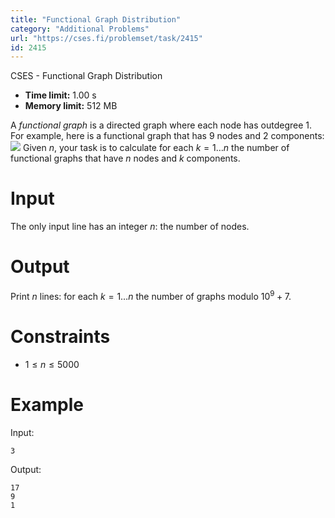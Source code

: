 ```yaml
---
title: "Functional Graph Distribution"
category: "Additional Problems"
url: "https://cses.fi/problemset/task/2415"
id: 2415
---
```


CSES - Functional Graph Distribution

  * **Time limit:** 1.00 s
  * **Memory limit:** 512 MB

A _functional graph_ is a directed graph where each node has outdegree $1$.
For example, here is a functional graph that has $9$ nodes and $2$ components:
![](/file/39a5e727e368197cdce7593736c5cfd1abf75b6439c0823e27c671ff10662377)
Given $n$, your task is to calculate for each $k=1 \dots n$ the number of
functional graphs that have $n$ nodes and $k$ components.

# Input

The only input line has an integer $n$: the number of nodes.

# Output

Print $n$ lines: for each $k=1 \dots n$ the number of graphs modulo $10^9+7$.

# Constraints

  * $1 \le n \le 5000$

# Example

Input:

    
    
    3
    

Output:

    
    
    17
    9
    1
    

